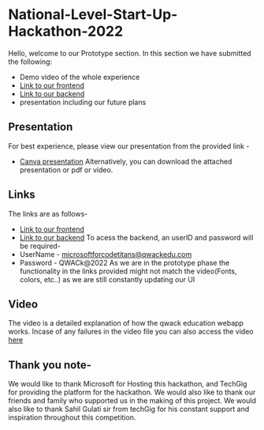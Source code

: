 # National-Level-Start-Up-Hackathon-2022
Hello, welcome to our Prototype section.
In this section we have submitted the following:
* Demo video of the whole experience
* [Link to our frontend](https://brave-rock-0f850e110.1.azurestaticapps.net/)
* [Link to our backend](https://qwackedu.azurewebsites.net/)
* presentation including our future plans

## Presentation 
For best experience, please view our presentation from the provided link - 
* [Canva presentation](https://www.canva.com/design/DAFA9l5NFSs/XQF5oSgXqkvO4AYsYY1CwA/view?utm_content=DAFA9l5NFSs&utm_campaign=designshare&utm_medium=link2&utm_source=sharebutton)
Alternatively, you can download the attached presentation or pdf or video.

## Links
The links are as follows- 
* [Link to our frontend](https://brave-rock-0f850e110.1.azurestaticapps.net/)
* [Link to our backend](https://qwackedu.azurewebsites.net/)
To acess the backend, an userID and password will be required-
* UserName - microsoftforcodetitans@qwackedu.com
* Password - QWACk@2022
As we are in the prototype phase the functionality in the links provided might not match the video(Fonts, colors, etc..) as we are still constantly updating our UI

## Video
The video is a detailed explanation of how the qwack education webapp works.
Incase of any failures in the video file you can also access the video [here](https://www.canva.com/design/DAFD82_FFzg/0HoTgMVRCRFMuOhZ2CzNug/watch?utm_content=DAFD82_FFzg&utm_campaign=designshare&utm_medium=link2&utm_source=sharebutton)

## Thank you note-
We would like to thank Microsoft for Hosting this hackathon, and TechGig for providing the platform for the hackathon.
We would also like to thank our friends and family who supported us in the making of this project.
We would also like to thank Sahil Gulati sir from techGig for his constant support and inspiration throughout this competition.

